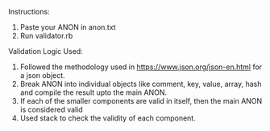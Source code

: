 Instructions:
1) Paste your ANON in anon.txt
2) Run validator.rb

Validation Logic Used:
1) Followed the methodology used in https://www.json.org/json-en.html for a json object.
2) Break ANON into individual objects like comment, key, value, array, hash and compile the result upto the main ANON.
3) If each of the smaller components are valid in itself, then the main ANON is considered valid
4) Used stack to check the validity of each component.
